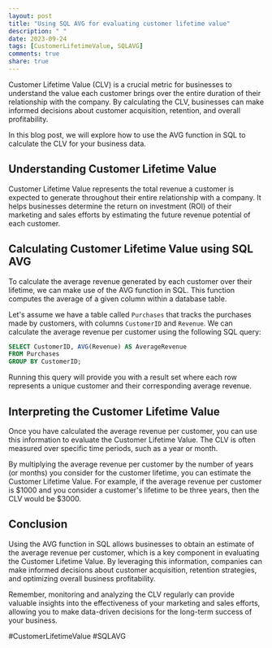 ```yaml
---
layout: post
title: "Using SQL AVG for evaluating customer lifetime value"
description: " "
date: 2023-09-24
tags: [CustomerLifetimeValue, SQLAVG]
comments: true
share: true
---
```


Customer Lifetime Value (CLV) is a crucial metric for businesses to understand the value each customer brings over the entire duration of their relationship with the company. By calculating the CLV, businesses can make informed decisions about customer acquisition, retention, and overall profitability.

In this blog post, we will explore how to use the AVG function in SQL to calculate the CLV for your business data.

## Understanding Customer Lifetime Value

Customer Lifetime Value represents the total revenue a customer is expected to generate throughout their entire relationship with a company. It helps businesses determine the return on investment (ROI) of their marketing and sales efforts by estimating the future revenue potential of each customer.

## Calculating Customer Lifetime Value using SQL AVG

To calculate the average revenue generated by each customer over their lifetime, we can make use of the AVG function in SQL. This function computes the average of a given column within a database table.

Let's assume we have a table called `Purchases` that tracks the purchases made by customers, with columns `CustomerID` and `Revenue`. We can calculate the average revenue per customer using the following SQL query:

```sql
SELECT CustomerID, AVG(Revenue) AS AverageRevenue
FROM Purchases
GROUP BY CustomerID;
```

Running this query will provide you with a result set where each row represents a unique customer and their corresponding average revenue.

## Interpreting the Customer Lifetime Value

Once you have calculated the average revenue per customer, you can use this information to evaluate the Customer Lifetime Value. The CLV is often measured over specific time periods, such as a year or month.

By multiplying the average revenue per customer by the number of years (or months) you consider for the customer lifetime, you can estimate the Customer Lifetime Value. For example, if the average revenue per customer is $1000 and you consider a customer's lifetime to be three years, then the CLV would be $3000.

## Conclusion

Using the AVG function in SQL allows businesses to obtain an estimate of the average revenue per customer, which is a key component in evaluating the Customer Lifetime Value. By leveraging this information, companies can make informed decisions about customer acquisition, retention strategies, and optimizing overall business profitability.

Remember, monitoring and analyzing the CLV regularly can provide valuable insights into the effectiveness of your marketing and sales efforts, allowing you to make data-driven decisions for the long-term success of your business.

#CustomerLifetimeValue #SQLAVG